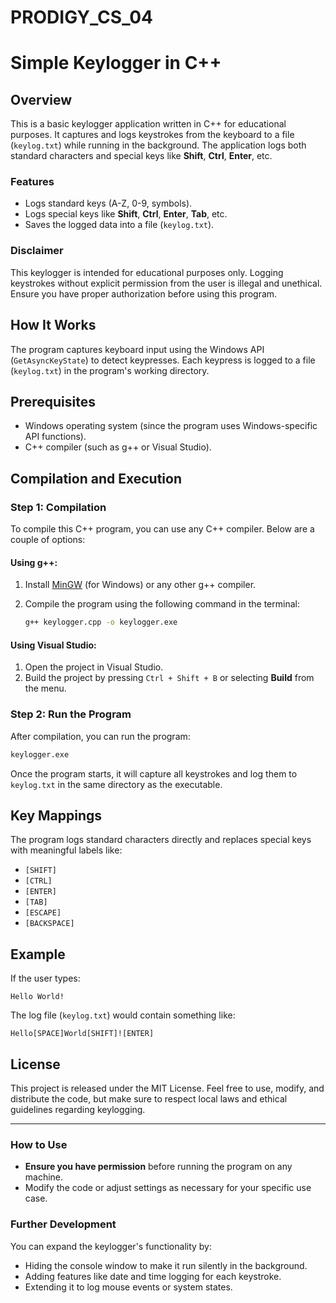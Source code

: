 # PRODIGY_CS_04

# Simple Keylogger in C++

## Overview

This is a basic keylogger application written in C++ for educational purposes. It captures and logs keystrokes from the keyboard to a file (`keylog.txt`) while running in the background. The application logs both standard characters and special keys like **Shift**, **Ctrl**, **Enter**, etc.

### Features
- Logs standard keys (A-Z, 0-9, symbols).
- Logs special keys like **Shift**, **Ctrl**, **Enter**, **Tab**, etc.
- Saves the logged data into a file (`keylog.txt`).

### Disclaimer
This keylogger is intended for educational purposes only. Logging keystrokes without explicit permission from the user is illegal and unethical. Ensure you have proper authorization before using this program.

## How It Works

The program captures keyboard input using the Windows API (`GetAsyncKeyState`) to detect keypresses. Each keypress is logged to a file (`keylog.txt`) in the program's working directory.

## Prerequisites

- Windows operating system (since the program uses Windows-specific API functions).
- C++ compiler (such as g++ or Visual Studio).

## Compilation and Execution

### Step 1: Compilation

To compile this C++ program, you can use any C++ compiler. Below are a couple of options:

#### Using g++:
1. Install [MinGW](http://mingw-w64.org/doku.php) (for Windows) or any other g++ compiler.
2. Compile the program using the following command in the terminal:

    ```bash
    g++ keylogger.cpp -o keylogger.exe
    ```

#### Using Visual Studio:
1. Open the project in Visual Studio.
2. Build the project by pressing `Ctrl + Shift + B` or selecting **Build** from the menu.
   
### Step 2: Run the Program
After compilation, you can run the program:

```bash
keylogger.exe
```

Once the program starts, it will capture all keystrokes and log them to `keylog.txt` in the same directory as the executable.

## Key Mappings
The program logs standard characters directly and replaces special keys with meaningful labels like:
- `[SHIFT]`
- `[CTRL]`
- `[ENTER]`
- `[TAB]`
- `[ESCAPE]`
- `[BACKSPACE]`

## Example

If the user types: 
```
Hello World!
```
The log file (`keylog.txt`) would contain something like:

```
Hello[SPACE]World[SHIFT]![ENTER]
```

## License
This project is released under the MIT License. Feel free to use, modify, and distribute the code, but make sure to respect local laws and ethical guidelines regarding keylogging.

---

### How to Use

- **Ensure you have permission** before running the program on any machine.
- Modify the code or adjust settings as necessary for your specific use case.

### Further Development

You can expand the keylogger's functionality by:
- Hiding the console window to make it run silently in the background.
- Adding features like date and time logging for each keystroke.
- Extending it to log mouse events or system states.

